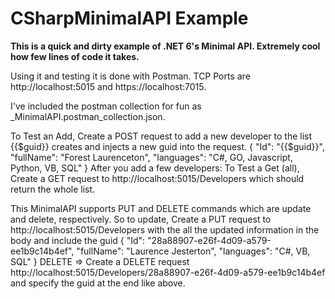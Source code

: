 ﻿# CSharpMinimalAPI Example


**This is a quick and dirty example of .NET 6's Minimal API.  Extremely cool how few lines of code it takes.**

Using it and testing it is done with Postman.
TCP Ports are http://localhost:5015 and https://localhost:7015.

I've included the postman collection for fun as _MinimalAPI.postman_collection.json.

To Test an Add, Create a POST request to add a new developer to the list {{$guid}} creates and injects a new guid into the request.
{
        "Id": "{{$guid}}",
        "fullName": "Forest Laurenceton",
        "languages": "C#, GO, Javascript, Python, VB, SQL"
}
After you add a few developers:
To Test a Get (all), Create a GET request to http://localhost:5015/Developers
which should return the whole list.

This MinimalAPI supports PUT and DELETE commands which are update and delete, respectively.
So to update, Create a PUT request to http://localhost:5015/Developers with the all the updated information in the body
and include the guid
{
        "Id": "28a88907-e26f-4d09-a579-ee1b9c14b4ef",
        "fullName": "Laurence Jesterton",
        "languages": "C#, VB, SQL"
}
DELETE => Create a DELETE request 
http://localhost:5015/Developers/28a88907-e26f-4d09-a579-ee1b9c14b4ef 
and specify the guid at the end like above.


